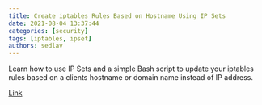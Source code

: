 ```yaml
---
title: Create iptables Rules Based on Hostname Using IP Sets
date: 2021-08-04 13:37:44
categories: [security]
tags: [iptables, ipset]
authors: sedlav
---
```


Learn how to use IP Sets and a simple Bash script to update your iptables rules based on a clients hostname or domain name instead of IP address.

[Link](https://www.putorius.net/ipset-iptables-rules-for-hostname.html)
